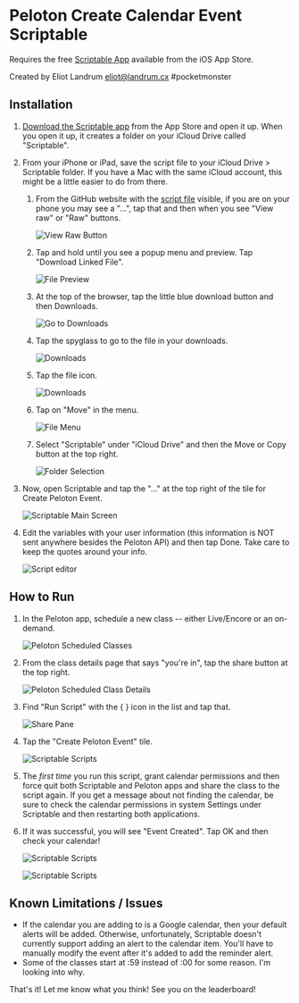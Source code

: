 # Peloton Create Calendar Event Scriptable

Requires the free [Scriptable App](https://scriptable.app/) available from the iOS App Store.

Created by Eliot Landrum <eliot@landrum.cx> #pocketmonster

## Installation

1) [Download the Scriptable app](https://apps.apple.com/us/app/scriptable/id1405459188) from the App Store and open it up.
    When you open it up, it creates a folder on your iCloud Drive called "Scriptable".
2) From your iPhone or iPad, save the script file to your iCloud Drive > Scriptable folder. If you have a Mac
    with the same iCloud account, this might be a little easier to do from there.
    1) From the GitHub website with the [script file](https://github.com/eliotlandrum/PelotonCreateCalendarEvent-Scriptable/blob/main/Create%20Peloton%20Event.js)
        visible, if you are on your phone you may see a "...", tap that and then when you see "View raw" or "Raw" buttons. 
        
        ![View Raw Button](/images/setup-01.png?raw=true)
        
    2) Tap and hold until you see a popup menu and preview. Tap "Download Linked File". 

        ![File Preview](/images/setup-02.png?raw=true)
        
    3) At the top of the browser, tap the little blue download button and then Downloads. 

        ![Go to Downloads](/images/setup-03.png?raw=true)  
        
    4) Tap the spyglass to go to the file in your downloads.   

        ![Downloads](/images/setup-04.png?raw=true) 
        
    5) Tap the file icon. 

        ![Downloads](/images/setup-05.png?raw=true)
        
    6) Tap on "Move" in the menu. 
   
        ![File Menu](/images/setup-06.png?raw=true)  
        
    7) Select "Scriptable" under "iCloud Drive" and then the Move or Copy button at the top right.        

        ![Folder Selection](/images/setup-07.png?raw=true)  
        
3) Now, open Scriptable and tap the "..." at the top right of the tile for Create Peloton Event. 

    ![Scriptable Main Screen](/images/setup-08.png?raw=true)                                

4) Edit the variables with your user information (this information is NOT sent anywhere besides the Peloton API)
    and then tap Done. Take care to keep the quotes around your info. 
    
    ![Script editor](/images/setup-09.png?raw=true)                                

## How to Run

1) In the Peloton app, schedule a new class -- either Live/Encore or an on-demand. 

    ![Peloton Scheduled Classes](/images/run-01.png?raw=true) 
    
2) From the class details page that says "you're in", tap the share button at the top right. 

    ![Peloton Scheduled Class Details](/images/run-02.png?raw=true) 
    
3) Find "Run Script" with the { } icon in the list and tap that. 

    ![Share Pane](/images/run-03.png?raw=true) 
    
4) Tap the "Create Peloton Event" tile.   

    ![Scriptable Scripts](/images/run-04.png?raw=true) 
    
5) The *first time* you run this script, grant calendar permissions and then
   force quit both Scriptable and Peloton apps and share the class to the script again.
   If you get a message about not finding the calendar, be sure to check the calendar permissions in 
   system Settings under Scriptable and then restarting both applications.
   
6) If it was successful, you will see "Event Created". Tap OK and then check your calendar! 

    ![Scriptable Scripts](/images/run-05.png?raw=true) 
    
    ![Scriptable Scripts](/images/run-06.png?raw=true)     

## Known Limitations / Issues
- If the calendar you are adding to is a Google calendar, then your default alerts will be added. Otherwise, unfortunately,
    Scriptable doesn't currently support adding an alert to the calendar item. You'll have to manually modify the event
    after it's added to add the reminder alert.
- Some of the classes start at :59 instead of :00 for some reason. I'm looking into why.

That's it! Let me know what you think! See you on the leaderboard!
